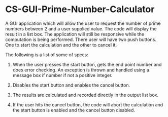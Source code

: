 # CS-GUI-Prime-Number-Calculator

A GUI application which will allow the user to request the number of prime numbers between 2 and a user supplied value.  The code will display the result in a list box.  The application will still be responsive while the computation is being performed.  There user will have two push buttons.  One to start the calculation and the other to cancel it.


The following is a list of some of specs:

1. When the user presses the start button, gets the end point number and does error checking. An exception is thrown and handled using a message box if number if not a positive integer.

2. Disables the start button and enables the cancel button.

3. The results are calculated and recorded directly in the output list box.

4. If the user hits the cancel button, the code will abort the calculation and the start button is enabled and the cancel button disabled.
